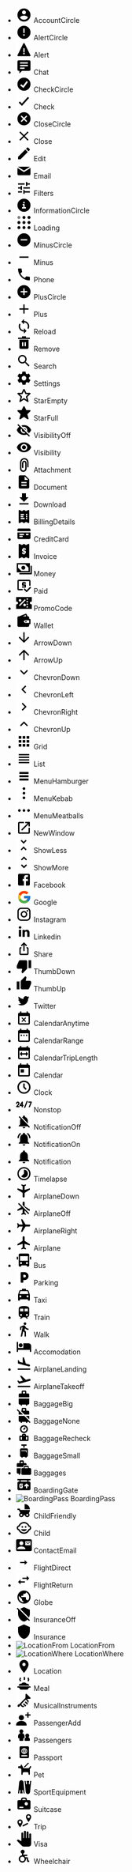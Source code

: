 - ![AccountCircle](/src/icons/png/AccountCircle.png?raw=true) AccountCircle
- ![AlertCircle](/src/icons/png/AlertCircle.png?raw=true) AlertCircle
- ![Alert](/src/icons/png/Alert.png?raw=true) Alert
- ![Chat](/src/icons/png/Chat.png?raw=true) Chat
- ![CheckCircle](/src/icons/png/CheckCircle.png?raw=true) CheckCircle
- ![Check](/src/icons/png/Check.png?raw=true) Check
- ![CloseCircle](/src/icons/png/CloseCircle.png?raw=true) CloseCircle
- ![Close](/src/icons/png/Close.png?raw=true) Close
- ![Edit](/src/icons/png/Edit.png?raw=true) Edit
- ![Email](/src/icons/png/Email.png?raw=true) Email
- ![Filters](/src/icons/png/Filters.png?raw=true) Filters
- ![InformationCircle](/src/icons/png/InformationCircle.png?raw=true) InformationCircle
- ![Loading](/src/icons/png/Loading.png?raw=true) Loading
- ![MinusCircle](/src/icons/png/MinusCircle.png?raw=true) MinusCircle
- ![Minus](/src/icons/png/Minus.png?raw=true) Minus
- ![Phone](/src/icons/png/Phone.png?raw=true) Phone
- ![PlusCircle](/src/icons/png/PlusCircle.png?raw=true) PlusCircle
- ![Plus](/src/icons/png/Plus.png?raw=true) Plus
- ![Reload](/src/icons/png/Reload.png?raw=true) Reload
- ![Remove](/src/icons/png/Remove.png?raw=true) Remove
- ![Search](/src/icons/png/Search.png?raw=true) Search
- ![Settings](/src/icons/png/Settings.png?raw=true) Settings
- ![StarEmpty](/src/icons/png/StarEmpty.png?raw=true) StarEmpty
- ![StarFull](/src/icons/png/StarFull.png?raw=true) StarFull
- ![VisibilityOff](/src/icons/png/VisibilityOff.png?raw=true) VisibilityOff
- ![Visibility](/src/icons/png/Visibility.png?raw=true) Visibility
- ![Attachment](/src/icons/png/Attachment.png?raw=true) Attachment
- ![Document](/src/icons/png/Document.png?raw=true) Document
- ![Download](/src/icons/png/Download.png?raw=true) Download
- ![BillingDetails](/src/icons/png/BillingDetails.png?raw=true) BillingDetails
- ![CreditCard](/src/icons/png/CreditCard.png?raw=true) CreditCard
- ![Invoice](/src/icons/png/Invoice.png?raw=true) Invoice
- ![Money](/src/icons/png/Money.png?raw=true) Money
- ![Paid](/src/icons/png/Paid.png?raw=true) Paid
- ![PromoCode](/src/icons/png/PromoCode.png?raw=true) PromoCode
- ![Wallet](/src/icons/png/Wallet.png?raw=true) Wallet
- ![ArrowDown](/src/icons/png/ArrowDown.png?raw=true) ArrowDown
- ![ArrowUp](/src/icons/png/ArrowUp.png?raw=true) ArrowUp
- ![ChevronDown](/src/icons/png/ChevronDown.png?raw=true) ChevronDown
- ![ChevronLeft](/src/icons/png/ChevronLeft.png?raw=true) ChevronLeft
- ![ChevronRight](/src/icons/png/ChevronRight.png?raw=true) ChevronRight
- ![ChevronUp](/src/icons/png/ChevronUp.png?raw=true) ChevronUp
- ![Grid](/src/icons/png/Grid.png?raw=true) Grid
- ![List](/src/icons/png/List.png?raw=true) List
- ![MenuHamburger](/src/icons/png/MenuHamburger.png?raw=true) MenuHamburger
- ![MenuKebab](/src/icons/png/MenuKebab.png?raw=true) MenuKebab
- ![MenuMeatballs](/src/icons/png/MenuMeatballs.png?raw=true) MenuMeatballs
- ![NewWindow](/src/icons/png/NewWindow.png?raw=true) NewWindow
- ![ShowLess](/src/icons/png/ShowLess.png?raw=true) ShowLess
- ![ShowMore](/src/icons/png/ShowMore.png?raw=true) ShowMore
- ![Facebook](/src/icons/png/Facebook.png?raw=true) Facebook
- ![Google](/src/icons/png/Google.png?raw=true) Google
- ![Instagram](/src/icons/png/Instagram.png?raw=true) Instagram
- ![Linkedin](/src/icons/png/Linkedin.png?raw=true) Linkedin
- ![Share](/src/icons/png/Share.png?raw=true) Share
- ![ThumbDown](/src/icons/png/ThumbDown.png?raw=true) ThumbDown
- ![ThumbUp](/src/icons/png/ThumbUp.png?raw=true) ThumbUp
- ![Twitter](/src/icons/png/Twitter.png?raw=true) Twitter
- ![CalendarAnytime](/src/icons/png/CalendarAnytime.png?raw=true) CalendarAnytime
- ![CalendarRange](/src/icons/png/CalendarRange.png?raw=true) CalendarRange
- ![CalendarTripLength](/src/icons/png/CalendarTripLength.png?raw=true) CalendarTripLength
- ![Calendar](/src/icons/png/Calendar.png?raw=true) Calendar
- ![Clock](/src/icons/png/Clock.png?raw=true) Clock
- ![Nonstop](/src/icons/png/Nonstop.png?raw=true) Nonstop
- ![NotificationOff](/src/icons/png/NotificationOff.png?raw=true) NotificationOff
- ![NotificationOn](/src/icons/png/NotificationOn.png?raw=true) NotificationOn
- ![Notification](/src/icons/png/Notification.png?raw=true) Notification
- ![Timelapse](/src/icons/png/Timelapse.png?raw=true) Timelapse
- ![AirplaneDown](/src/icons/png/AirplaneDown.png?raw=true) AirplaneDown
- ![AirplaneOff](/src/icons/png/AirplaneOff.png?raw=true) AirplaneOff
- ![AirplaneRight](/src/icons/png/AirplaneRight.png?raw=true) AirplaneRight
- ![Airplane](/src/icons/png/Airplane.png?raw=true) Airplane
- ![Bus](/src/icons/png/Bus.png?raw=true) Bus
- ![Parking](/src/icons/png/Parking.png?raw=true) Parking
- ![Taxi](/src/icons/png/Taxi.png?raw=true) Taxi
- ![Train](/src/icons/png/Train.png?raw=true) Train
- ![Walk](/src/icons/png/Walk.png?raw=true) Walk
- ![Accomodation](/src/icons/png/Accomodation.png?raw=true) Accomodation
- ![AirplaneLanding](/src/icons/png/AirplaneLanding.png?raw=true) AirplaneLanding
- ![AirplaneTakeoff](/src/icons/png/AirplaneTakeoff.png?raw=true) AirplaneTakeoff
- ![BaggageBig](/src/icons/png/BaggageBig.png?raw=true) BaggageBig
- ![BaggageNone](/src/icons/png/BaggageNone.png?raw=true) BaggageNone
- ![BaggageRecheck](/src/icons/png/BaggageRecheck.png?raw=true) BaggageRecheck
- ![BaggageSmall](/src/icons/png/BaggageSmall.png?raw=true) BaggageSmall
- ![Baggages](/src/icons/png/Baggages.png?raw=true) Baggages
- ![BoardingGate](/src/icons/png/BoardingGate.png?raw=true) BoardingGate
- ![BoardingPass](/src/icons/png/BoardingPass.png?raw=true) BoardingPass
- ![ChildFriendly](/src/icons/png/ChildFriendly.png?raw=true) ChildFriendly
- ![Child](/src/icons/png/Child.png?raw=true) Child
- ![ContactEmail](/src/icons/png/ContactEmail.png?raw=true) ContactEmail
- ![FlightDirect](/src/icons/png/FlightDirect.png?raw=true) FlightDirect
- ![FlightReturn](/src/icons/png/FlightReturn.png?raw=true) FlightReturn
- ![Globe](/src/icons/png/Globe.png?raw=true) Globe
- ![InsuranceOff](/src/icons/png/InsuranceOff.png?raw=true) InsuranceOff
- ![Insurance](/src/icons/png/Insurance.png?raw=true) Insurance
- ![LocationFrom](/src/icons/png/LocationFrom.png?raw=true) LocationFrom
- ![LocationWhere](/src/icons/png/LocationWhere.png?raw=true) LocationWhere
- ![Location](/src/icons/png/Location.png?raw=true) Location
- ![Meal](/src/icons/png/Meal.png?raw=true) Meal
- ![MusicalInstruments](/src/icons/png/MusicalInstruments.png?raw=true) MusicalInstruments
- ![PassengerAdd](/src/icons/png/PassengerAdd.png?raw=true) PassengerAdd
- ![Passengers](/src/icons/png/Passengers.png?raw=true) Passengers
- ![Passport](/src/icons/png/Passport.png?raw=true) Passport
- ![Pet](/src/icons/png/Pet.png?raw=true) Pet
- ![SportEquipment](/src/icons/png/SportEquipment.png?raw=true) SportEquipment
- ![Suitcase](/src/icons/png/Suitcase.png?raw=true) Suitcase
- ![Trip](/src/icons/png/Trip.png?raw=true) Trip
- ![Visa](/src/icons/png/Visa.png?raw=true) Visa
- ![Wheelchair](/src/icons/png/Wheelchair.png?raw=true) Wheelchair
